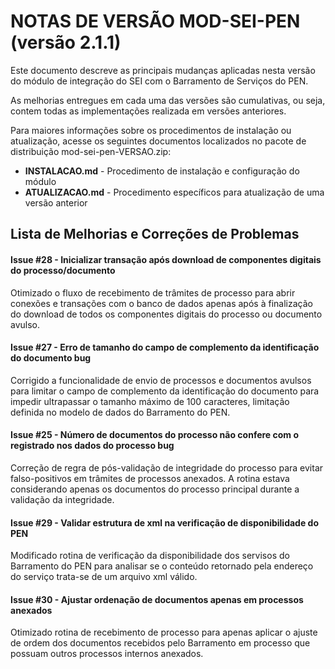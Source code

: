 # NOTAS DE VERSÃO MOD-SEI-PEN (versão 2.1.1)

Este documento descreve as principais mudanças aplicadas nesta versão do módulo de integração do SEI com o Barramento de Serviços do PEN. 

As melhorias entregues em cada uma das versões são cumulativas, ou seja, contem todas as implementações realizada em versões anteriores.

Para maiores informações sobre os procedimentos de instalação ou atualização, acesse os seguintes documentos localizados no pacote de distribuição mod-sei-pen-VERSAO.zip:

* **INSTALACAO.md** - Procedimento de instalação e configuração do módulo
* **ATUALIZACAO.md** - Procedimento específicos para atualização de uma versão anterior


## Lista de Melhorias e Correções de Problemas


#### Issue #28 - Inicializar transação após download de componentes digitais do processo/documento

Otimizado o fluxo de recebimento de trâmites de processo para abrir conexões e transações com o banco de dados apenas após à finalização do download de todos os componentes digitais do processo ou documento avulso.


#### Issue #27 - Erro de tamanho do campo de complemento da identificação do documento bug

Corrigido a funcionalidade de envio de processos e documentos avulsos para limitar o campo de complemento da identificação do documento para impedir ultrapassar o tamanho máximo de 100 caracteres, limitação definida no modelo de dados do Barramento do PEN.

#### Issue #25 - Número de documentos do processo não confere com o registrado nos dados do processo bug

Correção de regra de pós-validação de integridade do processo para evitar falso-positivos em trâmites de processos anexados. A rotina estava considerando apenas os documentos do processo principal durante a validação da integridade.

#### Issue #29 - Validar estrutura de xml na verificação de disponibilidade do PEN

Modificado rotina de verificação da disponibilidade dos servisos do Barramento do PEN para analisar se o conteúdo retornado pela endereço do serviço trata-se de um arquivo xml válido.

#### Issue #30 - Ajustar ordenação de documentos apenas em processos anexados

Otimizado rotina de recebimento de processo para apenas aplicar o ajuste de ordem dos documentos recebidos pelo Barramento em processo que possuam outros processos internos anexados.

